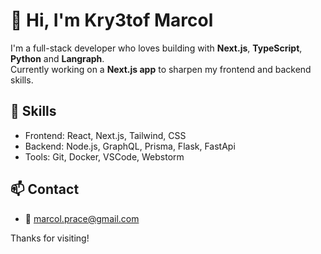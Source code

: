 # 👋 Hi, I'm Kry3tof Marcol

I'm a full-stack developer who loves building with **Next.js**, **TypeScript**, **Python** and **Langraph**.  
Currently working on a **Next.js app** to sharpen my frontend and backend skills.

## 🚀 Skills
- Frontend: React, Next.js, Tailwind, CSS
- Backend: Node.js, GraphQL, Prisma, Flask, FastApi
- Tools: Git, Docker, VSCode, Webstorm

## 📫 Contact
- 📧 marcol.prace@gmail.com


Thanks for visiting!
